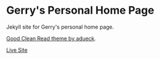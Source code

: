 # Gerry's Personal Home Page

Jekyll site for Gerry's personal home page.

[Good Clean Read theme by adueck](https://adueck.github.io/good-clean-read).

[Live Site](http://gshaw.ca)

